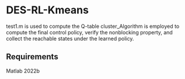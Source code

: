 # DES-RL-Kmeans
test1.m is used to compute the Q-table
cluster_Algorithm is employed to compute the final control policy, verify the nonblocking property, and collect the reachable states under the learned policy. 
## Requirements
Matlab 2022b
